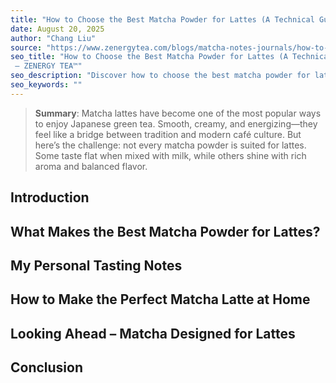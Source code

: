 ```yaml
---
title: "How to Choose the Best Matcha Powder for Lattes (A Technical Guide)"
date: August 20, 2025
author: "Chang Liu"
source: "https://www.zenergytea.com/blogs/matcha-notes-journals/how-to-choose-the-best-matcha-powder-for-lattes"
seo_title: "How to Choose the Best Matcha Powder for Lattes (A Technical Guide)
 – ZENERGY TEA™"
seo_description: "Discover how to choose the best matcha powder for lattes. After tasting 100+ varieties, we share expert tips for smooth, aromatic matcha lattes."
seo_keywords: ""
---
```

> **Summary**:
> Matcha lattes have become one of the most popular ways to enjoy Japanese green tea. Smooth, creamy, and energizing—they feel like a bridge between tradition and modern café culture. But here’s the challenge: not every matcha powder is suited for lattes. Some taste flat when mixed with milk, while others shine with rich aroma and balanced flavor.

## Introduction
## What Makes the Best Matcha Powder for Lattes?
## My Personal Tasting Notes
## How to Make the Perfect Matcha Latte at Home
## Looking Ahead – Matcha Designed for Lattes
## Conclusion